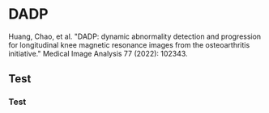 # DADP
Huang, Chao, et al. "DADP: dynamic abnormality detection and progression for longitudinal knee magnetic resonance images from the osteoarthritis initiative." Medical Image Analysis 77 (2022): 102343.

## Test
### Test
